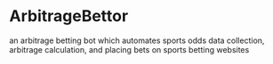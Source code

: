 # ArbitrageBettor
 an arbitrage betting bot which automates sports odds data collection, arbitrage calculation, and placing bets on sports betting websites
